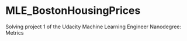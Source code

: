# MLE_BostonHousingPrices
Solving project 1 of the Udacity Machine Learning Engineer Nanodegree: Metrics
